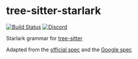 # tree-sitter-starlark

[![Build Status](https://github.com/amaanq/tree-sitter-starlark/actions/workflows/ci.yml/badge.svg)](https://github.com/amaanq/tree-sitter-starlark/actions/workflows/ci.yml)
[![Discord](https://img.shields.io/discord/1063097320771698699?logo=discord)](https://discord.gg/w7nTvsVJhm)

Starlark grammar for [tree-sitter](https://github.com/tree-sitter/tree-sitter)

Adapted from the [official spec](https://github.com/bazelbuild/starlark/blob/master/spec.md)
and the [Google spec](https://github.com/google/starlark-go/blob/master/doc/spec.md)
